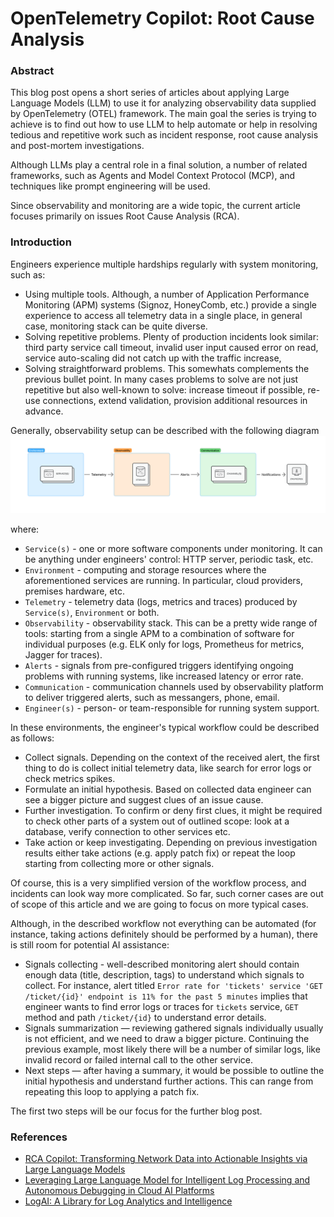 # OpenTelemetry Copilot: Root Cause Analysis

### Abstract
This blog post opens a short series of articles about applying Large Language Models (LLM) to use it for analyzing observability
data supplied by OpenTelemetry (OTEL) framework. The main goal the series is trying to achieve is to find out how to use LLM
to help automate or help in resolving tedious and repetitive work such as incident response, root cause analysis and 
post-mortem investigations.

Although LLMs play a central role in a final solution, a number of related frameworks, such as Agents and Model Context Protocol (MCP),
and techniques like prompt engineering will be used.

Since observability and monitoring are a wide topic, the current article focuses primarily on issues Root Cause Analysis (RCA).

### Introduction
Engineers experience multiple hardships regularly with system monitoring, such as:

- Using multiple tools. Although, a number of Application Performance Monitoring (APM) systems (Signoz, HoneyComb, etc.) 
provide a single experience to access all telemetry data in a single place, in general case, monitoring stack can be quite diverse.
- Solving repetitive problems. Plenty of production incidents look similar: third party service call timeout, invalid user input
caused error on read, service auto-scaling did not catch up with the traffic increase, 
- Solving straightforward problems. This somewhats complements the previous bullet point. In many cases problems to solve
are not just repetitive but also well-known to solve: increase timeout if possible, re-use connections, extend validation,
provision additional resources in advance.

Generally, observability setup can be described with the following diagram
![1-introduction-general-setup.png](diagrams/1-introduction-general-setup.png)

where:
- `Service(s)` - one or more software components under monitoring. It can be anything under engineers' control: HTTP server, periodic task, etc.
- `Environment` - computing and storage resources where the aforementioned services are running. In particular, cloud providers, premises hardware, etc.
- `Telemetry` - telemetry data (logs, metrics and traces) produced by `Service(s)`, `Environment` or both. 
- `Observability` - observability stack. This can be a pretty wide range of tools: starting from a single APM 
to a combination of software for individual purposes (e.g. ELK only for logs, Prometheus for metrics, Jagger for traces).
- `Alerts` - signals from pre-configured triggers identifying ongoing problems with running systems, like increased latency or error rate.
- `Communication` - communication channels used by observability platform to deliver triggered alerts, such as messangers, phone, email.
- `Engineer(s)` - person- or team-responsible for running system support.

In these environments, the engineer's typical workflow could be described as follows:

- Collect signals. Depending on the context of the received alert, the first thing to do is collect initial telemetry data,
like search for error logs or check metrics spikes.
- Formulate an initial hypothesis. Based on collected data engineer can see a bigger picture and suggest clues of an issue cause.
- Further investigation. To confirm or deny first clues, it might be required to check other parts of a system out of outlined scope:
look at a database, verify connection to other services etc.
- Take action or keep investigating. Depending on previous investigation results either take actions (e.g. apply patch fix) or
repeat the loop starting from collecting more or other signals.


Of course, this is a very simplified version of the workflow process, and incidents can look way more complicated.
So far, such corner cases are out of scope of this article and we are going to focus on more typical cases.

Although, in the described workflow not everything can be automated (for instance, taking actions definitely should be performed by a human),
there is still room for potential AI assistance:
- Signals collecting - well-described monitoring alert should contain enough data (title, description, tags) to understand which signals to collect.
For instance, alert titled `Error rate for 'tickets' service 'GET /ticket/{id}' endpoint is 11% for the past 5 minutes` implies that engineer wants 
to find error logs or traces for `tickets` service, `GET` method and path `/ticket/{id}` to understand error details.
- Signals summarization — reviewing gathered signals individually usually is not efficient, and we need to draw a bigger picture.
Continuing the previous example, most likely there will be a number of similar logs, like invalid record or failed internal call to the other service.
- Next steps — after having a summary, it would be possible to outline the initial hypothesis and understand further actions.
This can range from repeating this loop to applying a patch fix.

The first two steps will be our focus for the further blog post.

### References
- [RCA Copilot: Transforming Network Data into Actionable Insights via Large Language Models](https://arxiv.org/abs/2507.03224)
- [Leveraging Large Language Model for Intelligent Log Processing and Autonomous Debugging in Cloud AI Platforms](https://arxiv.org/abs/2506.17900)
- [LogAI: A Library for Log Analytics and Intelligence](https://arxiv.org/abs/2301.13415)